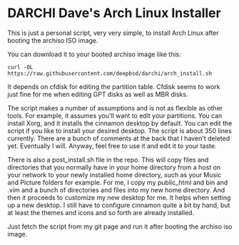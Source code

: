 # DARCHI    Dave's Arch Linux Installer

This is just a personal script, very very simple, to install Arch Linux after
booting the archiso ISO image.

You can download it to your booted archiso image like this:

`curl -OL https://raw.githubusercontent.com/deepbsd/darchi/arch_install.sh`

It depends on cfdisk for editing the partition table.  Cfdisk seems to
work just fine for me when editing GPT disks as well as MBR disks.  

The script makes a number of assumptions and is not as flexible as other
tools.  For example, it assumes you'll want to edit your partitions.  You
can install Xorg, and it installs the cinnamon desktop by default.  You
can edit the script if you like to install your desired desktop.  The
script is about 350 lines currently.  There are a bunch of comments at
the back that I haven't deleted yet.  Eventually I will.  Anyway, feel
free to use it and edit it to your taste.  

There is also a post\_install.sh file in the repo.  This will copy files
and directories that you normally have in your home directory from a host
on your network to your newly installed home directory, such as your
Music and Picture folders for example.  For me, I copy my public\_html
and bin and .vim and a bunch of directories and files into my new home
directory.  And then it proceeds to customize my new desktop for me.  It
helps when setting up a new desktop.  I still have to configure cinnamon
quite a bit by hand, but at least the themes and icons and so forth are
already installed.

Just fetch the script from my git page and run it after booting the archiso iso
image.
